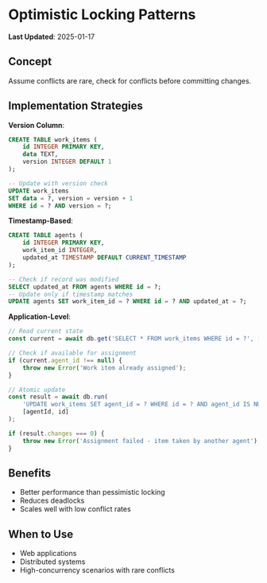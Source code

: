 # Optimistic Locking Patterns

**Last Updated**: 2025-01-17

## Concept
Assume conflicts are rare, check for conflicts before committing changes.

## Implementation Strategies

**Version Column**:
```sql
CREATE TABLE work_items (
    id INTEGER PRIMARY KEY,
    data TEXT,
    version INTEGER DEFAULT 1
);

-- Update with version check
UPDATE work_items 
SET data = ?, version = version + 1 
WHERE id = ? AND version = ?;
```

**Timestamp-Based**:
```sql
CREATE TABLE agents (
    id INTEGER PRIMARY KEY,
    work_item_id INTEGER,
    updated_at TIMESTAMP DEFAULT CURRENT_TIMESTAMP
);

-- Check if record was modified
SELECT updated_at FROM agents WHERE id = ?;
-- Update only if timestamp matches
UPDATE agents SET work_item_id = ? WHERE id = ? AND updated_at = ?;
```

**Application-Level**:
```javascript
// Read current state
const current = await db.get('SELECT * FROM work_items WHERE id = ?', [id]);

// Check if available for assignment
if (current.agent_id !== null) {
    throw new Error('Work item already assigned');
}

// Atomic update
const result = await db.run(
    'UPDATE work_items SET agent_id = ? WHERE id = ? AND agent_id IS NULL',
    [agentId, id]
);

if (result.changes === 0) {
    throw new Error('Assignment failed - item taken by another agent');
}
```

## Benefits
- Better performance than pessimistic locking
- Reduces deadlocks
- Scales well with low conflict rates

## When to Use
- Web applications
- Distributed systems
- High-concurrency scenarios with rare conflicts